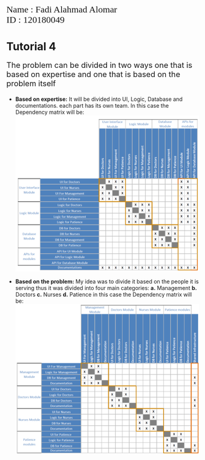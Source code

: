 <p style="font-family:times; font-size:18pt">
    Name : Fadi Alahmad Alomar
    </br>ID : 120180049
</p>

# Tutorial 4

<p style="font-size:15pt">
    The problem can be divided in two ways one that is based on expertise and one that is based on the problem itself
</p>

- **Based on expertise:**
  It will be divided into UI, Logic, Database and documentations. each part has its own team.
  In this case the Dependency matrix will be:
![picture 1](images/ce5bacd7f0c748a528ddc6a11ae4ff93781540f5f13f3aa1cd11754a5f8251a5.png)  

- **Based on the problem:**
  My idea was to divide it based on the people it is serving thus it was divided into four main categories:
  **a.** Management
  **b.** Doctors
  **c.** Nurses
  **d.** Patience
  in this case the Dependency matrix will be:
  ![picture 2](images/9ebd5d8f214f9ff3e13f08c8fb0606dfbc6c1c0fe53842603dd54fbbd1d960be.png)  
